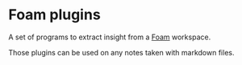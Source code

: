 # Foam plugins

A set of programs to extract insight from a [Foam](https://github.com/foambubble/foam) workspace.

Those plugins can be used on any notes taken with markdown files.